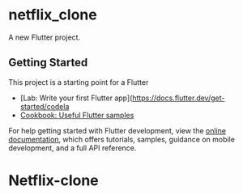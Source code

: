 # netflix_clone

A new Flutter project.

## Getting Started

This project is a starting point for a Flutter 

- [Lab: Write your first Flutter app](https://docs.flutter.dev/get-started/codela
- [Cookbook: Useful Flutter samples](https://docs.flutter.dev/cookbook)

For help getting started with Flutter development, view the
[online documentation](https://docs.flutter.dev/), which offers tutorials,
samples, guidance on mobile development, and a full API reference.
# Netflix-clone
